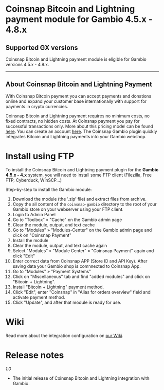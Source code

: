 # Coinsnap Bitcoin and Lightning payment module for Gambio 4.5.x - 4.8.x

## Supported GX versions
Coinsnap Bitcoin and Lightning payment module is eligible for Gambio versions 4.5.x - 4.8.x.

***

## About Coinsnap Bitcoin and Lightning Payment ##

With Coinsnap Bitcoin payment you can accept payments and donations online and expand your customer base internationally with support for payments in crypto currencies. 

Coinsnap Bitcoin and Lightning payment requires no minimum costs, no fixed contracts, no hidden costs. At Coinsnap payment you pay for successful transactions only. More about this pricing model can be found [here](https://coinsnap.io). You can create an account [here](https://app.coinsnap.io). The Coinsnap Gambio plugin quickly integrates Bitcoin and Lightning payments into your Gambio webshop.
   
# Install using FTP

To install the Coinsnap Bitcoin and Lightning payment plugin for the **Gambio 4.5.x - 4.x** system, you will need to install some FTP client (Filezilla, Free FTP, Cyberduck, WinSCP...)

Step-by-step to install the Gambio module:

 1. Download the module (the '.zip' file) and extract files from archive.
 2. Copy the all content of the `coinsnap-gambio` directory to the root of your Gambio store on your webserver using your FTP client.
 3. Login to Admin Panel
 4. Go to "Toolbox" » "Cache" on the Gambio admin page
 5. Clear the module, output, and text cache
 6. Go to "Modules" » "Modules-Center" on the Gambio admin page and click on "Coinsnap Payment"
 7. Install the module
 8. Clear the module, output, and text cache again
 9. Select "Modules" » "Module Center" » "Coinsnap Payment" again and click "Edit"
10. Enter correct data from Coinsnap APP (Store ID and API Key). After saving data your Gambio shop is comnnected to Coinsnap App.
11. Go to "Modules" » "Payment Systems"
12. Click on "Miscellaneous" tab and find "added modules" and click on "Bitcoin + Lightning".
13. Install "Bitcoin + Lightning" payment method.
14. Click "Edit", enter "Coinsnap" in "Alias for orders overview" field and activate payment method.
15. Click "Update", and after that module is ready for use.

# Wiki

Read more about the integration configuration on [our Wiki](https://github.com/Coinsnap/coinsnap-gambio).

# Release notes

*1.0*
- The initial release of Coinsnap Bitcoin and Lightning integration with Gambio.

